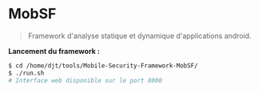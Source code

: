 # MobSF

> Framework d'analyse statique et dynamique d'applications android.

**Lancement du framework :**

```bash
$ cd /home/djt/tools/Mobile-Security-Framework-MobSF/
$ ./run.sh
# Interface web disponible sur le port 8000
```



